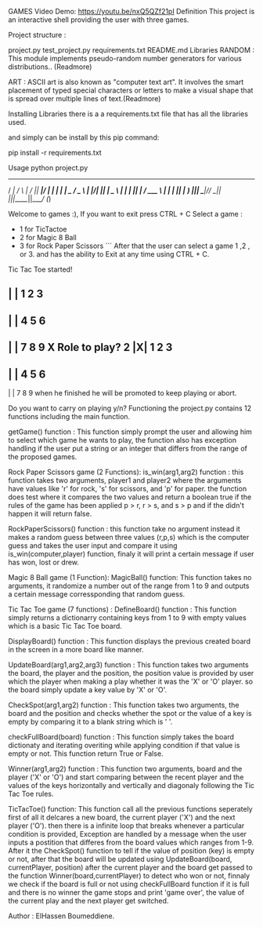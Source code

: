 GAMES
Video Demo: https://youtu.be/nxQ5QZf21pI
Definition
This project is an interactive shell providing the user with three games.

Project structure :

project.py
test_project.py
requirements.txt
README.md
Libraries
RANDOM : This module implements pseudo-random number generators for various distributions.. (Readmore)

ART : ASCII art is also known as "computer text art". It involves the smart placement of typed special characters or letters to make a visual shape that is spread over multiple lines of text.(Readmore)

Installing Libraries
there is a a requirements.txt file that has all the libraries used.

and simply can be install by this pip command:

pip install -r requirements.txt

Usage
python project.py

  ____     _     __  __  _____  ____   _ 
 / ___|   / \   |  \/  || ____|/ ___| | |
| |  _   / _ \  | |\/| ||  _|  \___ \ | |
| |_| | / ___ \ | |  | || |___  ___) ||_|
 \____|/_/   \_\|_|  |_||_____||____/ (_)


Welcome to games :), If you want to exit press CTRL + C
Select a game :
- 1 for TicTactoe
- 2 for Magic 8 Ball
- 3 for Rock Paper Scissors ``` 
After that the user can select a game 1 ,2 , or 3. and has the ability to Exit at any time using CTRL + C.

Tic Tac Toe started!

 | |    1 2 3
-----
 | |    4 5 6
-----
 | |    7 8 9
X Role to play? 2
 |X|    1 2 3
-----
 | |    4 5 6
-----
 | |    7 8 9
when he finished he will be promoted to keep playing or abort.

Do you want to carry on playing y/n? 
Functioning
the project.py contains 12 functions including the main function.

getGame() function :
This function simply prompt the user and allowing him to select which game he wants to play, the function also has exception handling if the user put a string or an integer that differs from the range of the proposed games.

Rock Paper Scissors game (2 Functions):
is_win(arg1,arg2) function : this function takes two arguments, player1 and player2 where the arguments have values like 'r' for rock, 's' for scissors, and 'p' for paper.
the function does test where it compares the two values and return a boolean true if the rules of the game has been applied p > r, r > s, and s > p and if the didn't happen it will return false.

RockPaperScissors() function :
this function take no argument instead it makes a random guess between three values (r,p,s) which is the computer guess and takes the user input and compare it using is_win(computer,player) function, finaly it will print a certain message if user has won, lost or drew.

Magic 8 Ball game (1 Function):
MagicBall() function:
This function takes no arguments, it randomize a number out of the range from 1 to 9 and outputs a certain message corressponding that random guess.

Tic Tac Toe game (7 functions) :
DefineBoard() function :
This function simply returns a dictionarry containing keys from 1 to 9 with empty values which is a basic Tic Tac Toe board.

DisplayBoard() function :
This function displays the previous created board in the screen in a more board like manner.

UpdateBoard(arg1,arg2,arg3) function :
This function takes two arguments the board, the player and the position, the position value is provided by user which the player when making a play whether it was the 'X' or 'O' player. so the board simply update a key value by 'X' or 'O'.

CheckSpot(arg1,arg2) function :
This function takes two arguments, the board and the position and checks whether the spot or the value of a key is empty by comparing it to a blank string which is ' '.

checkFullBoard(board) function :
This function simply takes the board dictionaty and iterating overiting while applying condition if that value is empty or not. This function return True or False.

Winner(arg1,arg2) function :
This function two arguments, board and the player ('X' or 'O') and start comparing between the recent player and the values of the keys horizontally and vertically and diagonaly following the Tic Tac Toe rules.

TicTacToe() function:
This function call all the previous functions seperately first of all it delcares a new board, the current player ('X') and the next player ('O'). then there is a infinite loop that breaks whenever a particular condition is provided, Exception are handled by a message when the user inputs a postition that differes from the board values which ranges from 1-9. After it the CheckSpot() function to tell if the value of position (key) is empty or not, after that the board will be updated using UpdateBoard(board, currentPlayer, position) after the current player and the board get passed to the function Winner(board,currentPlayer) to detect who won or not, finnaly we check if the board is full or not using checkFullBoard function if it is full and there is no winner the game stops and print 'game over', the value of the current play and the next player get switched.

Author : ElHassen Boumeddiene.
